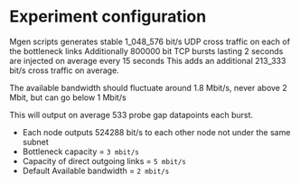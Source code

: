 # Experiment configuration

Mgen scripts generates stable 1_048_576 bit/s UDP cross traffic on each of the bottleneck links
Additionally 800000 bit TCP bursts lasting 2 seconds are injected on average every 15 seconds
This adds an additional 213_333 bit/s cross traffic on average.

The available bandwidth should fluctuate around 1.8 Mbit/s, never above 2 Mbit, but can go below 1 Mbit/s

This will output on average 533 probe gap datapoints each burst.


- Each node outputs 524288 bit/s to each other node not under the same subnet
- Bottleneck capacity = `3 mbit/s`
- Capacity of direct outgoing links = `5 mbit/s`
- Default Available bandwidth = `2 mbit/s`
